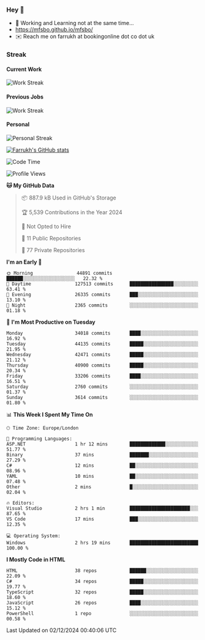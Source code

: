 ### Hey 👋

- 🏃 Working and Learning not at the same time...
- https://mfsbo.github.io/mfsbo/
- ✉️ Reach me on farrukh at bookingonline dot co dot uk

### Streak
#### Current Work
![Work Streak](https://streak-stats.demolab.com/?user=mfsbo)
#### Previous Jobs
![Work Streak](https://streak-stats.demolab.com/?user=farrukhcw)
#### Personal
![Personal Streak](https://streak-stats.demolab.com/?user=farrukhsubhani)

[![Farrukh's GitHub stats](https://github-readme-stats.vercel.app/api?username=mfsbo&hide=stars&count_private=true)](https://github.com/mfsbo/)

<!--START_SECTION:waka-->
![Code Time](http://img.shields.io/badge/Code%20Time-888%20hrs%203%20mins-blue)

![Profile Views](http://img.shields.io/badge/Profile%20Views-3-blue)

**🐱 My GitHub Data** 

> 📦 887.9 kB Used in GitHub's Storage 
 > 
> 🏆 5,539 Contributions in the Year 2024
 > 
> 🚫 Not Opted to Hire
 > 
> 📜 11 Public Repositories 
 > 
> 🔑 77 Private Repositories 
 > 
**I'm an Early 🐤** 

```text
🌞 Morning                44891 commits       ██████░░░░░░░░░░░░░░░░░░░   22.32 % 
🌆 Daytime                127513 commits      ████████████████░░░░░░░░░   63.41 % 
🌃 Evening                26335 commits       ███░░░░░░░░░░░░░░░░░░░░░░   13.10 % 
🌙 Night                  2365 commits        ░░░░░░░░░░░░░░░░░░░░░░░░░   01.18 % 
```
📅 **I'm Most Productive on Tuesday** 

```text
Monday                   34018 commits       ████░░░░░░░░░░░░░░░░░░░░░   16.92 % 
Tuesday                  44135 commits       █████░░░░░░░░░░░░░░░░░░░░   21.95 % 
Wednesday                42471 commits       █████░░░░░░░░░░░░░░░░░░░░   21.12 % 
Thursday                 40900 commits       █████░░░░░░░░░░░░░░░░░░░░   20.34 % 
Friday                   33206 commits       ████░░░░░░░░░░░░░░░░░░░░░   16.51 % 
Saturday                 2760 commits        ░░░░░░░░░░░░░░░░░░░░░░░░░   01.37 % 
Sunday                   3614 commits        ░░░░░░░░░░░░░░░░░░░░░░░░░   01.80 % 
```


📊 **This Week I Spent My Time On** 

```text
🕑︎ Time Zone: Europe/London

💬 Programming Languages: 
ASP.NET                  1 hr 12 mins        █████████████░░░░░░░░░░░░   51.77 % 
Binary                   37 mins             ███████░░░░░░░░░░░░░░░░░░   27.29 % 
C#                       12 mins             ██░░░░░░░░░░░░░░░░░░░░░░░   08.96 % 
YAML                     10 mins             ██░░░░░░░░░░░░░░░░░░░░░░░   07.48 % 
Other                    2 mins              █░░░░░░░░░░░░░░░░░░░░░░░░   02.04 % 

🔥 Editors: 
Visual Studio            2 hrs 1 min         ██████████████████████░░░   87.65 % 
VS Code                  17 mins             ███░░░░░░░░░░░░░░░░░░░░░░   12.35 % 

💻 Operating System: 
Windows                  2 hrs 19 mins       █████████████████████████   100.00 % 
```

**I Mostly Code in HTML** 

```text
HTML                     38 repos            ██████░░░░░░░░░░░░░░░░░░░   22.09 % 
C#                       34 repos            █████░░░░░░░░░░░░░░░░░░░░   19.77 % 
TypeScript               32 repos            █████░░░░░░░░░░░░░░░░░░░░   18.60 % 
JavaScript               26 repos            ████░░░░░░░░░░░░░░░░░░░░░   15.12 % 
PowerShell               1 repo              ░░░░░░░░░░░░░░░░░░░░░░░░░   00.58 % 
```




 Last Updated on 02/12/2024 00:40:06 UTC
<!--END_SECTION:waka-->
<!--
**mfsbo/mfsbo** is a ✨ _special_ ✨ repository because its `README.md` (this file) appears on your GitHub profile.

Here are some ideas to get you started:

- 🔭 I’m currently working on ...
- 🌱 I’m currently learning ...
- 👯 I’m looking to collaborate on ...
- 🤔 I’m looking for help with ...
- 💬 Ask me about ...
- 📫 How to reach me: ...
- 😄 Pronouns: ...
- ⚡ Fun fact: ...
-->
